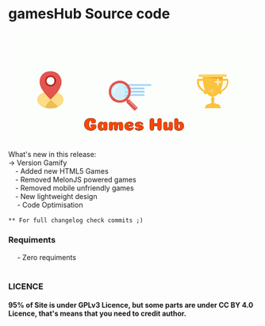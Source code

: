 # gamesHub Source code
<br/>
<center>
<img src="logo.gif">
</center><br/>
What's new in this release: <br />
    -> Version Gamify<br />
        &emsp;- Added new HTML5 Games<br />
        &emsp;- Removed MelonJS powered games <br />
        &emsp;- Removed mobile unfriendly games<br />
        &emsp;- New lightweight design<br />
        &emsp; - Code Optimisation<br />


    ** For full changelog check commits ;)

<h3>Requiments</h3>
   &emsp; - Zero requiments
<br /><br />

<h3>LICENCE</h3>
<h4>
95% of Site is under GPLv3 Licence, but some parts are under CC BY 4.0 Licence, that's means that you need to credit author.
</h4>

